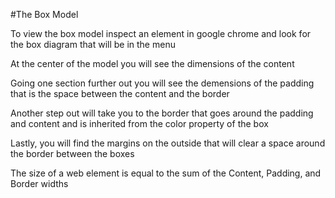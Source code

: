 #The Box Model

To view the box model inspect an element in google chrome and look for the box diagram that will be in the menu

At the center of the model you will see the dimensions of the content

Going one section further out you will see the demensions of the padding that is the space between the content and the border

Another step out will take you to the border that goes around the padding and content and is inherited from the color property of the box

Lastly, you will find the margins on the outside that will clear a space around the border between the boxes

The size of a web element is equal to the sum of the Content, Padding, and Border widths
